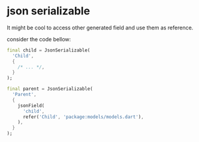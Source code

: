 # json serializable

It might be cool to access other generated field and use them as reference.

consider the code bellow:
```dart
final child = JsonSerializable(
  'Child',
  {
    /* ... */,
  }
);

final parent = JsonSerializable(
  'Parent',
  {
    jsonField(
      'child',
      refer('Child', 'package:models/models.dart'),
    ),
  }
);
```
